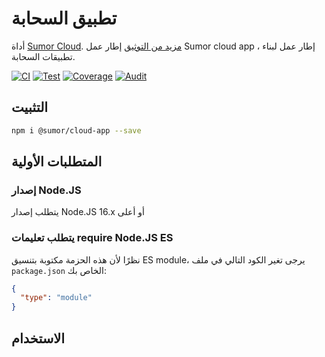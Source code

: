 # تطبيق السحابة

أداة [Sumor Cloud](https://sumor.cloud).
[مزيد من التوثيق](https://sumor.cloud/cloud-app)
إطار عمل Sumor cloud app ، إطار عمل لبناء تطبيقات السحابة.

[![CI](https://github.com/sumor-cloud/cloud-app/actions/workflows/ci.yml/badge.svg)](https://github.com/sumor-cloud/cloud-app/actions/workflows/ci.yml)
[![Test](https://github.com/sumor-cloud/cloud-app/actions/workflows/ut.yml/badge.svg)](https://github.com/sumor-cloud/cloud-app/actions/workflows/ut.yml)
[![Coverage](https://github.com/sumor-cloud/cloud-app/actions/workflows/coverage.yml/badge.svg)](https://github.com/sumor-cloud/cloud-app/actions/workflows/coverage.yml)
[![Audit](https://github.com/sumor-cloud/cloud-app/actions/workflows/audit.yml/badge.svg)](https://github.com/sumor-cloud/cloud-app/actions/workflows/audit.yml)

## التثبيت

```bash
npm i @sumor/cloud-app --save
```

## المتطلبات الأولية

### إصدار Node.JS

يتطلب إصدار Node.JS 16.x أو أعلى

### يتطلب تعليمات require Node.JS ES

نظرًا لأن هذه الحزمة مكتوبة بتنسيق ES module،
يرجى تغير الكود التالي في ملف `package.json` الخاص بك:

```json
{
  "type": "module"
}
```

## الاستخدام